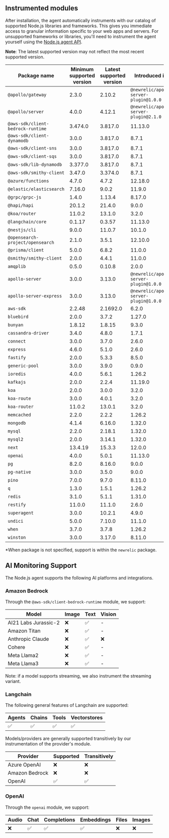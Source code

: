 ## Instrumented modules

After installation, the agent automatically instruments with our catalog of
supported Node.js libraries and frameworks. This gives you immediate access to
granular information specific to your web apps and servers.  For unsupported
frameworks or libraries, you'll need to instrument the agent yourself using the
[Node.js agent API](https://newrelic.github.io/node-newrelic/API.html).

**Note**: The latest supported version may not reflect the most recent supported
version.

| Package name | Minimum supported version | Latest supported version | Introduced in* |
| --- | --- | --- | --- |
| `@apollo/gateway` | 2.3.0 | 2.10.2 | `@newrelic/apollo-server-plugin@1.0.0` |
| `@apollo/server` | 4.0.0 | 4.12.1 | `@newrelic/apollo-server-plugin@2.1.0` |
| `@aws-sdk/client-bedrock-runtime` | 3.474.0 | 3.817.0 | 11.13.0 |
| `@aws-sdk/client-dynamodb` | 3.0.0 | 3.817.0 | 8.7.1 |
| `@aws-sdk/client-sns` | 3.0.0 | 3.817.0 | 8.7.1 |
| `@aws-sdk/client-sqs` | 3.0.0 | 3.817.0 | 8.7.1 |
| `@aws-sdk/lib-dynamodb` | 3.377.0 | 3.817.0 | 8.7.1 |
| `@aws-sdk/smithy-client` | 3.47.0 | 3.374.0 | 8.7.1 |
| `@azure/functions` | 4.7.0 | 4.7.2 | 12.18.0 |
| `@elastic/elasticsearch` | 7.16.0 | 9.0.2 | 11.9.0 |
| `@grpc/grpc-js` | 1.4.0 | 1.13.4 | 8.17.0 |
| `@hapi/hapi` | 20.1.2 | 21.4.0 | 9.0.0 |
| `@koa/router` | 11.0.2 | 13.1.0 | 3.2.0 |
| `@langchain/core` | 0.1.17 | 0.3.57 | 11.13.0 |
| `@nestjs/cli` | 9.0.0 | 11.0.7 | 10.1.0 |
| `@opensearch-project/opensearch` | 2.1.0 | 3.5.1 | 12.10.0 |
| `@prisma/client` | 5.0.0 | 6.8.2 | 11.0.0 |
| `@smithy/smithy-client` | 2.0.0 | 4.4.1 | 11.0.0 |
| `amqplib` | 0.5.0 | 0.10.8 | 2.0.0 |
| `apollo-server` | 3.0.0 | 3.13.0 | `@newrelic/apollo-server-plugin@1.0.0` |
| `apollo-server-express` | 3.0.0 | 3.13.0 | `@newrelic/apollo-server-plugin@1.0.0` |
| `aws-sdk` | 2.2.48 | 2.1692.0 | 6.2.0 |
| `bluebird` | 2.0.0 | 3.7.2 | 1.27.0 |
| `bunyan` | 1.8.12 | 1.8.15 | 9.3.0 |
| `cassandra-driver` | 3.4.0 | 4.8.0 | 1.7.1 |
| `connect` | 3.0.0 | 3.7.0 | 2.6.0 |
| `express` | 4.6.0 | 5.1.0 | 2.6.0 |
| `fastify` | 2.0.0 | 5.3.3 | 8.5.0 |
| `generic-pool` | 3.0.0 | 3.9.0 | 0.9.0 |
| `ioredis` | 4.0.0 | 5.6.1 | 1.26.2 |
| `kafkajs` | 2.0.0 | 2.2.4 | 11.19.0 |
| `koa` | 2.0.0 | 3.0.0 | 3.2.0 |
| `koa-route` | 3.0.0 | 4.0.1 | 3.2.0 |
| `koa-router` | 11.0.2 | 13.0.1 | 3.2.0 |
| `memcached` | 2.2.0 | 2.2.2 | 1.26.2 |
| `mongodb` | 4.1.4 | 6.16.0 | 1.32.0 |
| `mysql` | 2.2.0 | 2.18.1 | 1.32.0 |
| `mysql2` | 2.0.0 | 3.14.1 | 1.32.0 |
| `next` | 13.4.19 | 15.3.3 | 12.0.0 |
| `openai` | 4.0.0 | 5.0.1 | 11.13.0 |
| `pg` | 8.2.0 | 8.16.0 | 9.0.0 |
| `pg-native` | 3.0.0 | 3.5.0 | 9.0.0 |
| `pino` | 7.0.0 | 9.7.0 | 8.11.0 |
| `q` | 1.3.0 | 1.5.1 | 1.26.2 |
| `redis` | 3.1.0 | 5.1.1 | 1.31.0 |
| `restify` | 11.0.0 | 11.1.0 | 2.6.0 |
| `superagent` | 3.0.0 | 10.2.1 | 4.9.0 |
| `undici` | 5.0.0 | 7.10.0 | 11.1.0 |
| `when` | 3.7.0 | 3.7.8 | 1.26.2 |
| `winston` | 3.0.0 | 3.17.0 | 8.11.0 |

*When package is not specified, support is within the `newrelic` package.

## AI Monitoring Support

The Node.js agent supports the following AI platforms and integrations.

### Amazon Bedrock

Through the `@aws-sdk/client-bedrock-runtime` module, we support:

| Model | Image | Text | Vision |
| --- | --- | --- | --- |
| AI21 Labs Jurassic-2 | ❌ | ✅ | - |
| Amazon Titan | ❌ | ✅ | - |
| Anthropic Claude | ❌ | ✅ | ❌ |
| Cohere | ❌ | ✅ | - |
| Meta Llama2 | ❌ | ✅ | - |
| Meta Llama3 | ❌ | ✅ | - |

Note: if a model supports streaming, we also instrument the streaming variant.


### Langchain

The following general features of Langchain are supported:

| Agents | Chains | Tools | Vectorstores |
| --- | --- | --- | --- |
| ✅ | ✅ | ✅ | ✅ |

Models/providers are generally supported transitively by our instrumentation of the provider's module.

| Provider | Supported | Transitively |
| --- | --- | --- |
| Azure OpenAI | ❌ | ❌ |
| Amazon Bedrock | ❌ | ❌ |
| OpenAI | ✅ | ✅ |


### OpenAI

Through the `openai` module, we support:

| Audio | Chat | Completions | Embeddings | Files | Images |
| --- | --- | --- | --- | --- | --- |
| ❌ | ✅ | ✅ | ✅ | ❌ | ❌ |
